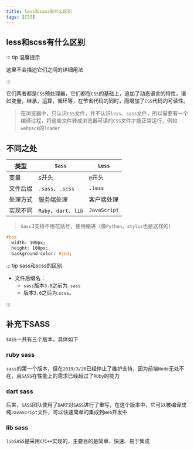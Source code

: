 ```yaml
---
title: less和sass有什么区别
tags: [CSS]
---
```


## less和scss有什么区别

::: tip 温馨提示

这里不会描述它们之间的详细用法

:::


它们两者都是`CSS`预处理器，它们都在`CSS`的基础上，追加了动态语言的特性，诸如变量，继承，运算，循环等，在节省代码的同时，而增加了`CSS`代码的可读性。


> 在浏览器中，只认识`CSS`文件，并不认识`less`、`sass`文件，所以需要有一个编译过程，将这些文件转成浏览器可读的`CSS`文件才能正常运行，例如`webpack`的`loader`


## 不同之处

| 类型     | `Sass`                | `Less`       |
| -------- | --------------------- | ------------ |
| 变量     | `$`开头                 | `@`开头        |
| 文件后缀 | `.sass`、`.scss`      | `.less`      |
| 处理方式 | 服务端处理            | 客户端处理   |
| 实现不同 | `Ruby`、`dart`、`lib` | `JavaScript` |

> `Sass`3支持不用花括号，使用缩进（像`Python`，`stylus`也是这样的）


```css
#box
  width: 100px;
  height: 100px;
  background-color: #red;
```

::: tip sass和scss的区别

- 文件后缀名：
  - `sass`版本`3.0`之前为`.sass`
  - 版本`3.0`之后为.`scss`。

:::

## 补充下SASS

`SASS`一共有三个版本，具体如下

### ruby sass

`sass`的第一个版本，但在`2019/3/26`已经停止了维护支持，因为前端`Node`无处不在，且`SASS`在性能上的需求已经超过了`RUby`的能力

### dart sass

后来，`SASS`团队使用了`DART`对`SASS`进行了重写，在这个版本中，它可以被编译成纯`JavaScript`文件，可以快速简单的集成到`Web`开发中

### lib sass

`libSASS`是采用`C`/`C++`实现的，主要目的是简单、快速、易于集成
